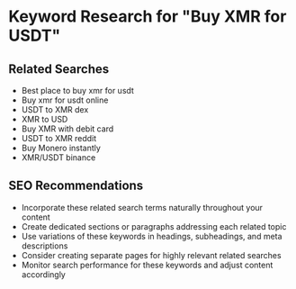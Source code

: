 # Keyword Research for "Buy XMR for USDT"

## Related Searches

- Best place to buy xmr for usdt
- Buy xmr for usdt online
- USDT to XMR dex
- XMR to USD
- Buy XMR with debit card
- USDT to XMR reddit
- Buy Monero instantly
- XMR/USDT binance

## SEO Recommendations

-   Incorporate these related search terms naturally throughout your content
-   Create dedicated sections or paragraphs addressing each related topic
-   Use variations of these keywords in headings, subheadings, and meta descriptions
-   Consider creating separate pages for highly relevant related searches
-   Monitor search performance for these keywords and adjust content accordingly
